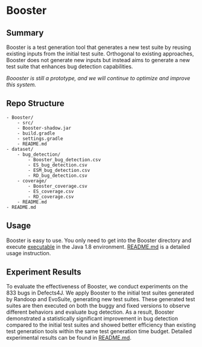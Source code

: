 # Booster

## Summary

Booster is a test generation tool that generates a new test suite by reusing existing inputs from the initial test suite. Orthogonal to existing approaches, Booster does not generate new inputs but instead aims to generate a new test suite that enhances bug detection capabilities.

*Boooster is still a prototype, and we will continue to optimize and improve this system.*

## Repo Structure

```
- Booster/
    - src/
    - Booster-shadow.jar
    - build.gradle
    - settings.gradle
    - README.md                               
- dataset/   
    - bug_detection/
        - Booster_bug_detection.csv
        - ES_bug_detection.csv
        - ESM_bug_detection.csv
        - RD_bug_detection.csv
    - coverage/
        - Booster_coverage.csv
        - ES_coverage.csv
        - RD_coverage.csv
    - README.md 
- README.md  
```

## Usage

Booster is easy to use.
You only need to get into the Booster directory and execute [executable](./Booster/Booster-shadow.jar) in the Java 1.8 environment.
[README.md](./Booster/README.md) is a detailed usage instruction.

## Experiment Results

To evaluate the effectiveness of Booster, we conduct experiments on the 833 bugs in Defects4J. We apply Booster to the initial test suites generated by Randoop and EvoSuite, generating new test suites. These generated test suites are then executed on both the buggy and fixed versions to observe different behaviors and evaluate bug detection. 
As a result, Booster demonstrated a statistically significant improvement in bug detection compared to the initial test suites and showed better efficiency than existing test generation tools within the same test generation time budget. Detailed experimental results can be found in [README.md](./dataset/).

